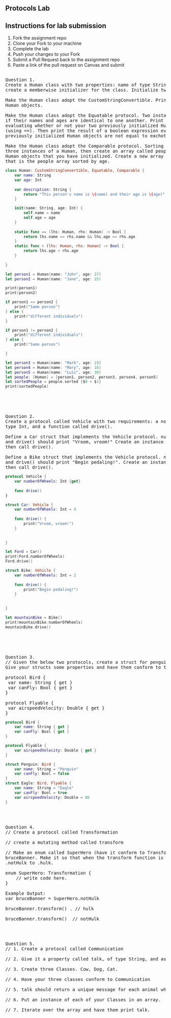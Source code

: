 
## Protocols Lab

## Instructions for lab submission 

1. Fork the assignment repo
1. Clone your Fork to your machine
1. Complete the lab
1. Push your changes to your Fork
1. Submit a Pull Request back to the assignment repo
1. Paste a link of the pull request on Canvas and submit

<pre> 
Question 1.
Create a Human class with two properties: name of type String, and age of type Int. You'll need to 
create a memberwise initializer for the class. Initialize two Human instances.

Make the Human class adopt the CustomStringConvertible. Print both of your previously initialized
Human objects.

Make the Human class adopt the Equatable protocol. Two instances of Human should be considered equal
if their names and ages are identical to one another. Print the result of a boolean expression 
evaluating whether or not your two previously initialized Human objects are equal to eachother
(using ==). Then print the result of a boolean expression evaluating whether or not your two
previously initialized Human objects are not equal to eachother (using !=).

Make the Human class adopt the Comparable protocol. Sorting should be based on age. Create another
three instances of a Human, then create an array called people of type [Human] with all of the
Human objects that you have initialized. Create a new array called sortedPeople of type [Human] 
that is the people array sorted by age.
</pre> 

```swift
class Human: CustomStringConvertible, Equatable, Comparable {
    var name: String
    var age: Int
    
    var description: String {
        return "This person's name is \(name) and their age is \(age)"
    }

    init(name: String, age: Int) {
        self.name = name
        self.age = age
    }
    
    static func == (lhs: Human, rhs: Human) -> Bool {
        return lhs.name == rhs.name && lhs.age == rhs.age
    }
    static func < (lhs: Human, rhs: Human) -> Bool {
        return lhs.age < rhs.age
    }
    
}

let person1 = Human(name: "John", age: 27)
let person2 = Human(name: "Jane", age: 25)

print(person1)
print(person2)

if person1 == person2 {
    print("Same person")
} else {
    print("different individuals")
}

if person1 != person2 {
    print("different individuals")
} else {
    print("Same person")

}

let person3 = Human(name: "Mark", age: 19)
let person4 = Human(name: "Mary", age: 16)
let person5 = Human(name: "Luis", age: 30)
let people: [Human] = [person1, person2, person3, person4, person5]
let sortedPeople = people.sorted {$0 < $1}
print(sortedPeople)

```
</br> </br> 

<pre> 
Question 2. 
Create a protocol called Vehicle with two requirements: a nonsettable numberOfWheels property of
type Int, and a function called drive().

Define a Car struct that implements the Vehicle protocol. numberOfWheels should return a value of 4,
and drive() should print "Vroom, vroom!" Create an instance of Car, print its number of wheels, 
then call drive().

Define a Bike struct that implements the Vehicle protocol. numberOfWheels should return a value of 2,
and drive() should print "Begin pedaling!". Create an instance of Bike, print its number of wheels,
then call drive().
</pre>  

```swift
protocol Vehicle {
    var numberOfWheels: Int {get}
    
    func drive()
}

struct Car: Vehicle {
    var numberOfWheels: Int = 4
    
    func drive() {
        print("Vroom, vroom!")
    }
    
    
}

let Ford = Car()
print(Ford.numberOfWheels)
Ford.drive()

struct Bike: Vehicle {
    var numberOfWheels: Int = 2
    
    func drive() {
        print("Begin pedaling!")
    }
    
    
}

let mountainBike = Bike()
print(mountainBike.numberOfWheels)
mountainBike.drive()
```
</br> </br> 

<pre> 
Question 3. 
// Given the below two protocols, create a struct for penguin(a flightless bird) and an eagle.
Give your structs some properties and have them conform to the appropriate protocols.

protocol Bird {
 var name: String { get }
 var canFly: Bool { get }
}

protocol Flyable {
 var airspeedVelocity: Double { get }
}
</pre> 
```swift
protocol Bird {
    var name: String { get }
    var canFly: Bool { get }
}

protocol Flyable {
    var airspeedVelocity: Double { get }
}

struct Penguin: Bird {
    var name: String = "Penguin"
    var canFly: Bool = false
}
struct Eagle: Bird, Flyable {
    var name: String = "Eagle"
    var canFly: Bool = true
    var airspeedVelocity: Double = 80
}
```

</br> </br> 

<pre>
Question 4. 
// Create a protocol called Transformation

// create a mutating method called transform

// Make an enum called SuperHero (have it conform to Transformation) and an instance of it named
bruceBanner. Make it so that when the transform function is called that bruceBanner turns from 
.notHulk to .hulk.

enum SuperHero: Transformation {
    // write code here.
}

Example Output: 
var bruceBanner = SuperHero.notHulk

bruceBanner.transform() . // hulk

bruceBanner.transform()  // notHulk
</pre> 

</br> </br> 

<pre>
Question 5. 
// 1. Create a protocol called Communication

// 2. Give it a property called talk, of type String, and assign it an explicit getter.

// 3. Create three Classes. Cow, Dog, Cat.

// 4. Have your three classes conform to Communication

// 5. talk should return a unique message for each animal when talk is called.

// 6. Put an instance of each of your Classes in an array.

// 7. Iterate over the array and have them print talk.
</pre> 


